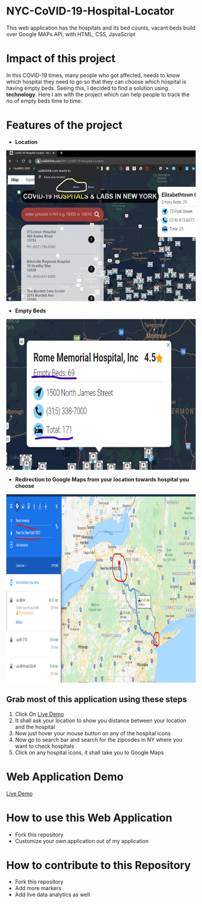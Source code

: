 # NYC-CoVID-19-Hospital-Locator
This web application has the hospitals and its bed counts, vacant beds build over Google MAPs API, with HTML, CSS, JavaScript

# Impact of this project
In this COVID-19 times, many people who got affected, needs to know which hospital they need to go so that they can choose which hospital is having empty beds. Seeing this, I decided to find a solution using **technology**. Here I am with the project which can help people to track the no.of empty beds time to time.


# Features of the project
* **Location**
<img src="./img/location.png" width="600" height="400">

* **Empty Beds**
<img src="./img/empty beds.png" width="600" height="400">

* **Redirection to Google Maps from your location towards hospital you choose**
<img src="./img/red.png" width="700" height="500">

## Grab most of this application using these steps


<ol>
  <li>Click On <a href="https://sailikhithk.com/NYC-CoVID-19-Hospital-Locator/" target="_blank">Live Demo</a></li>
  <li>It shall ask your location to show you distance between your location and the hospital</li>
  <li>Now just hover your mouse button on any of the hospital icons </li>
  <li>Now go to search bar and search for the zipcodes in NY where you want to check hospitals</li>
  <li>Click on any hospital icons, it shall take you to Google Maps</li>
  </ol>





# Web Application Demo

<a href="https://sailikhithk.com/NYC-CoVID-19-Hospital-Locator/" target="_blank">Live Demo</a>

# How to use this Web Application 
* Fork this repository
* Customize your own application out of my application

# How to contribute to this Repository
* Fork this repository
* Add more markers
* Add live data analytics as well
